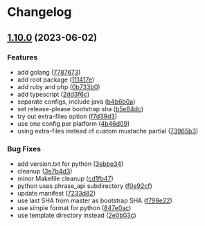 # Changelog

## [1.10.0](https://github.com/phrase/openapi/compare/php-v1.9.0...php-v1.10.0) (2023-06-02)


### Features

* add golang ([7787673](https://github.com/phrase/openapi/commit/7787673589d408b5badc7349249909edcca1e5fd))
* add root package ([111417e](https://github.com/phrase/openapi/commit/111417e2ec5ffaac67a58fdf7e0ad3f52ce4d801))
* add ruby and php ([0b733b0](https://github.com/phrase/openapi/commit/0b733b02fcdbbe30c952f14a53114886e6bcdfeb))
* add typescript ([2dd3f6c](https://github.com/phrase/openapi/commit/2dd3f6cb2cb9eb9a385c6d4e2785ea676a7200a7))
* separate configs, include java ([b4b6b0a](https://github.com/phrase/openapi/commit/b4b6b0a8178fcc15bd326538b20b67d024079442))
* set release-please bootstrap sha ([b5e84dc](https://github.com/phrase/openapi/commit/b5e84dce6a795892e434512896cbaa177d87b875))
* try out extra-files option ([f7d39d3](https://github.com/phrase/openapi/commit/f7d39d37bc36f218c6b58b788015ed7379a418b5))
* use one config per platform ([4b46d09](https://github.com/phrase/openapi/commit/4b46d091f75408aa04fc45c6dfafa268d32b7d6f))
* using extra-files instead of custom mustache partial ([73965b3](https://github.com/phrase/openapi/commit/73965b3f50e4ddae4676f92fbb9ec1817caa6d58))


### Bug Fixes

* add version.txt for python ([3ebbe34](https://github.com/phrase/openapi/commit/3ebbe34f0dd3c50a9215f4312df573451afe5419))
* cleanup ([3e7b4d3](https://github.com/phrase/openapi/commit/3e7b4d3a2a7e4e7ce99efec851753768f168a35d))
* minor Makefile cleanup ([cd1fb47](https://github.com/phrase/openapi/commit/cd1fb47d8dd4c900837ee0182334f277c7b95f3e))
* python uses phrase_api subdirectory ([f0e92cf](https://github.com/phrase/openapi/commit/f0e92cfdbde9ab0f0d4461e507e0978563b10c54))
* update manifest ([7233d82](https://github.com/phrase/openapi/commit/7233d8240c4e6e5429849a7bd4b7976ad62b5de3))
* use last SHA from master as bootstrap SHA ([f798e22](https://github.com/phrase/openapi/commit/f798e229b17b0a1b2e7b42a48c531cb28c9dc2da))
* use simple format for python ([847e0ac](https://github.com/phrase/openapi/commit/847e0ac404973b99343257c9de3b6334f908b1b3))
* use template directory instead ([2e0b03c](https://github.com/phrase/openapi/commit/2e0b03c64384ae39fe9cd12d7d91584a9d24a83c))
